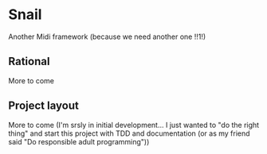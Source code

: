 # Snail

Another Midi framework (because we need another one !!1!)

## Rational

More to come


## Project layout

More to come (I'm srsly in initial development... I just wanted to "do
the right thing" and start this project with TDD and documentation (or
as my friend said "Do responsible adult programming"))
